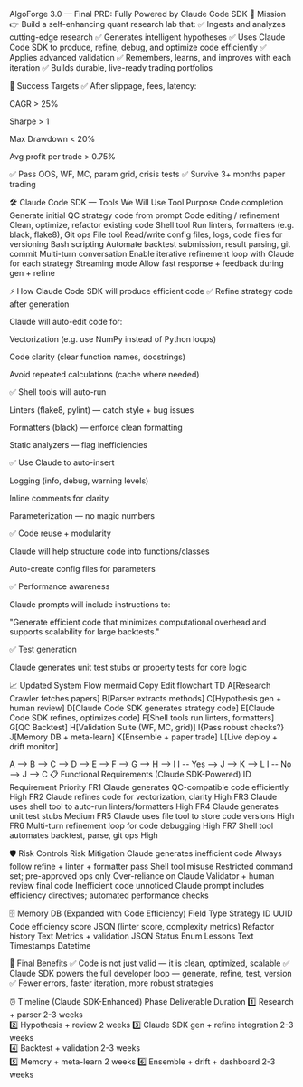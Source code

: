 AlgoForge 3.0 — Final PRD: Fully Powered by Claude Code SDK
🎯 Mission
👉 Build a self-enhancing quant research lab that:
✅ Ingests and analyzes cutting-edge research
✅ Generates intelligent hypotheses
✅ Uses Claude Code SDK to produce, refine, debug, and optimize code efficiently
✅ Applies advanced validation
✅ Remembers, learns, and improves with each iteration
✅ Builds durable, live-ready trading portfolios

📌 Success Targets
✅ After slippage, fees, latency:

CAGR > 25%

Sharpe > 1

Max Drawdown < 20%

Avg profit per trade > 0.75%

✅ Pass OOS, WF, MC, param grid, crisis tests
✅ Survive 3+ months paper trading

🛠 Claude Code SDK — Tools We Will Use
Tool	Purpose
Code completion	Generate initial QC strategy code from prompt
Code editing / refinement	Clean, optimize, refactor existing code
Shell tool	Run linters, formatters (e.g. black, flake8), Git ops
File tool	Read/write config files, logs, code files for versioning
Bash scripting	Automate backtest submission, result parsing, git commit
Multi-turn conversation	Enable iterative refinement loop with Claude for each strategy
Streaming mode	Allow fast response + feedback during gen + refine

⚡ How Claude Code SDK will produce efficient code
✅ Refine strategy code after generation

Claude will auto-edit code for:

Vectorization (e.g. use NumPy instead of Python loops)

Code clarity (clear function names, docstrings)

Avoid repeated calculations (cache where needed)

✅ Shell tools will auto-run

Linters (flake8, pylint) — catch style + bug issues

Formatters (black) — enforce clean formatting

Static analyzers — flag inefficiencies

✅ Use Claude to auto-insert

Logging (info, debug, warning levels)

Inline comments for clarity

Parameterization — no magic numbers

✅ Code reuse + modularity

Claude will help structure code into functions/classes

Auto-create config files for parameters

✅ Performance awareness

Claude prompts will include instructions to:

"Generate efficient code that minimizes computational overhead and supports scalability for large backtests."

✅ Test generation

Claude generates unit test stubs or property tests for core logic

📈 Updated System Flow
mermaid
Copy
Edit
flowchart TD
A[Research Crawler fetches papers]
B[Parser extracts methods]
C[Hypothesis gen + human review]
D[Claude Code SDK generates strategy code]
E[Claude Code SDK refines, optimizes code]
F[Shell tools run linters, formatters]
G[QC Backtest]
H[Validation Suite (WF, MC, grid)]
I{Pass robust checks?}
J[Memory DB + meta-learn]
K[Ensemble + paper trade]
L[Live deploy + drift monitor]

A --> B --> C --> D --> E --> F --> G --> H --> I
I -- Yes --> J --> K --> L
I -- No --> J --> C
📋 Functional Requirements (Claude SDK-Powered)
ID	Requirement	Priority
FR1	Claude generates QC-compatible code efficiently	High
FR2	Claude refines code for vectorization, clarity	High
FR3	Claude uses shell tool to auto-run linters/formatters	High
FR4	Claude generates unit test stubs	Medium
FR5	Claude uses file tool to store code versions	High
FR6	Multi-turn refinement loop for code debugging	High
FR7	Shell tool automates backtest, parse, git ops	High

🛡 Risk Controls
Risk	Mitigation
Claude generates inefficient code	Always follow refine + linter + formatter pass
Shell tool misuse	Restricted command set; pre-approved ops only
Over-reliance on Claude	Validator + human review final code
Inefficient code unnoticed	Claude prompt includes efficiency directives; automated performance checks

🗄 Memory DB (Expanded with Code Efficiency)
Field	Type
Strategy ID	UUID
Code efficiency score	JSON (linter score, complexity metrics)
Refactor history	Text
Metrics + validation	JSON
Status	Enum
Lessons	Text
Timestamps	Datetime

🚀 Final Benefits
✅ Code is not just valid — it is clean, optimized, scalable
✅ Claude SDK powers the full developer loop — generate, refine, test, version
✅ Fewer errors, faster iteration, more robust strategies

⏰ Timeline (Claude SDK-Enhanced)
Phase	Deliverable	Duration
1️⃣ Research + parser	2-3 weeks	
2️⃣ Hypothesis + review	2 weeks	
3️⃣ Claude SDK gen + refine integration	2-3 weeks	
4️⃣ Backtest + validation	2-3 weeks	
5️⃣ Memory + meta-learn	2 weeks	
6️⃣ Ensemble + drift + dashboard	2-3 weeks	



